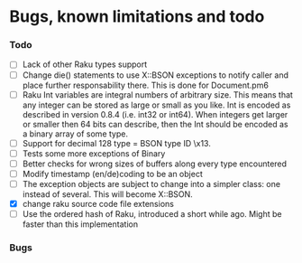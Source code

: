 # Bugs, known limitations and todo

### Todo

* [ ] Lack of other Raku types support
* [ ] Change die() statements to use X::BSON exceptions to notify caller and place further responsability there. This is done for Document.pm6
* [ ] Raku Int variables are integral numbers of arbitrary size. This means that any integer can be stored as large or small as you like. Int is encoded as described in version 0.8.4 (i.e. int32 or int64). When integers get larger or smaller then 64 bits can describe, then the Int should be encoded as a binary array of some type.
* [ ] Support for decimal 128 type = BSON type ID \x13.
* [ ] Tests some more exceptions of Binary
* [ ] Better checks for wrong sizes of buffers along every type encountered
* [ ] Modify timestamp (en/de)coding to be an object
* [ ] The exception objects are subject to change into a simpler class: one instead of several. This will become X::BSON.
* [x] change raku source code file extensions
* [ ] Use the ordered hash of Raku, introduced a short while ago. Might be faster than this implementation

### Bugs
